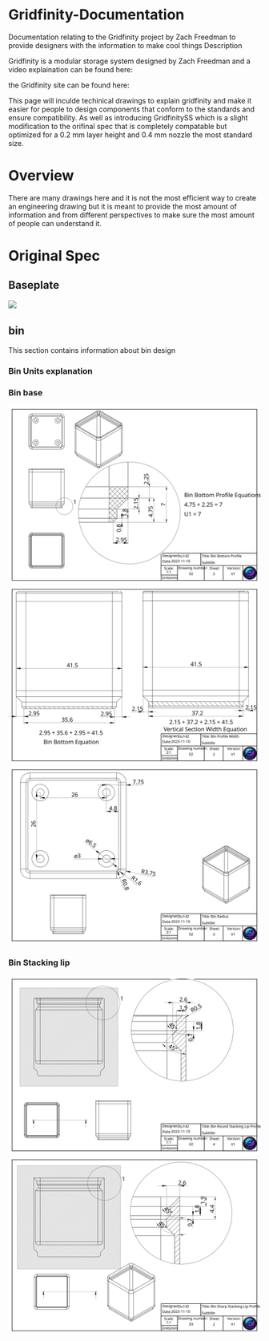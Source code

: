 # Gridfinity-Documentation
Documentation relating to the Gridfinity project by Zach Freedman to provide designers with the information to make cool things
Description

Gridfinity is a modular storage system designed by Zach Freedman and a video explaination can be found here: 

the Gridfinity site can be found here:

This page will inculde techinical drawings to explain gridfinity and make it easier for people to design components that conform to the standards and ensure compatibility. As well as introducing GridfinitySS which is a slight modification to the orifinal spec that is completely compatable but optimized for a 0.2 mm layer height and 0.4 mm nozzle the most standard size. 

# Overview 
There are many drawings here and it is not the most efficient way to create an engineering drawing but it is meant to provide the most amount of information and from different perspectives to make sure the most amount of people can understand it. 

# Original Spec

## Baseplate
<img src="assets/baseplate_profile.svg">

## bin
This section contains information about bin design 

### Bin Units explanation

### Bin base 
<img src="drawing_svg/bin_bottom_profile.svg">
<img src="drawing_svg/bin_profile_width.svg">

<img src="drawing_svg/bin_radius.svg">

### Bin Stacking lip
<img src="drawing_svg/bin_round_stacking_lip_profile.svg">
<img src="drawing_svg/bin_sharp_stacking_lip_profile.svg">


